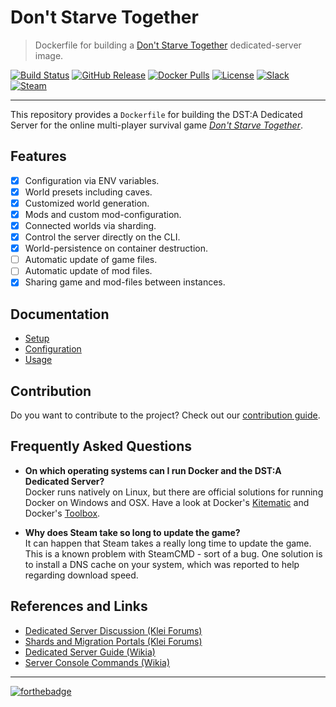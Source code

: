 # Don't Starve Together
> Dockerfile for building a [Don't Starve Together][website] dedicated-server image.

[![Build Status](https://img.shields.io/travis/dst-academy/docker-dontstarvetogether/develop.svg)](https://travis-ci.org/dst-academy/docker-dontstarvetogether)
[![GitHub Release](https://img.shields.io/github/release/dst-academy/docker-dontstarvetogether.svg)](https://github.com/dst-academy/docker-dontstarvetogether/releases/latest)
[![Docker Pulls](https://img.shields.io/docker/pulls/dstacademy/dontstarvetogether.svg)](https://hub.docker.com/r/dstacademy/dontstarvetogether/)
[![License](https://img.shields.io/github/license/dst-academy/docker-dontstarvetogether.svg)](https://github.com/dst-academy/docker-dontstarvetogether/blob/develop/LICENSE.md)
[![Slack](https://img.shields.io/badge/slack-join-E01563.svg)](https://slack.dst.academy/)
[![Steam](https://img.shields.io/badge/steam-join-1b2838.svg)](https://steamcommunity.com/groups/dst-academy)

---

This repository provides a `Dockerfile` for building the DST:A Dedicated Server
for the online multi-player survival game [*Don't Starve Together*][website].

## Features
- [x] Configuration via ENV variables.
- [x] World presets including caves.
- [x] Customized world generation.
- [x] Mods and custom mod-configuration.
- [x] Connected worlds via sharding.
- [x] Control the server directly on the CLI.
- [x] World-persistence on container destruction.
- [ ] Automatic update of game files.
- [ ] Automatic update of mod files.
- [x] Sharing game and mod-files between instances.

## Documentation
- [Setup][docs-setup]
- [Configuration][docs-configuration]
- [Usage][docs-usage]

## Contribution
Do you want to contribute to the project?
Check out our [contribution guide][contribution-guide].

## Frequently Asked Questions

- **On which operating systems can I run Docker and the DST:A Dedicated Server?**  
  Docker runs natively on Linux, but there are official solutions for running Docker on Windows and OSX.
  Have a look at Docker's [Kitematic][docker-kitematic] and Docker's [Toolbox][docker-kitematic].

- **Why does Steam take so long to update the game?**  
  It can happen that Steam takes a really long time to update the game. This is a known problem with
  SteamCMD - sort of a bug. One solution is to install a DNS cache on your system, which was reported
  to help regarding download speed.

## References and Links
- [Dedicated Server Discussion (Klei Forums)][reference-dedicated]
- [Shards and Migration Portals (Klei Forums)][reference-shards]
- [Dedicated Server Guide (Wikia)][reference-guide]
- [Server Console Commands (Wikia)][reference-commands]

---

[![forthebadge](http://forthebadge.com/images/badges/built-with-love.svg)](http://forthebadge.com)

[docs-setup]: /docs/setup.md
[docs-configuration]: /docs/configuration.md
[docs-usage]: /docs/usage.md
[website]: http://www.dontstarvetogether.com/
[contribution-guide]: /CONTRIBUTING.md
[docker-kitematic]: https://kitematic.com/
[docker-toolbox]: https://www.docker.com/docker-toolbox
[reference-dedicated]: http://forums.kleientertainment.com/forum/83-dont-starve-together-beta-dedicated-server-discussion/
[reference-shards]: http://forums.kleientertainment.com/topic/59174-understanding-shards-and-migration-portals/
[reference-guide]: http://dont-starve-game.wikia.com/wiki/Guides/Don%E2%80%99t_Starve_Together_Dedicated_Servers
[reference-commands]: http://dont-starve-game.wikia.com/wiki/Console/Don't_Starve_Together_Commands
